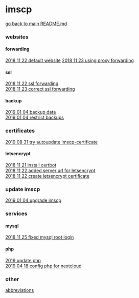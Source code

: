 # imscp

[go back to main README.md](../README.md)


### websites
#### forwarding
[2018 11 22 default website](../log/2018_11_22_003__fixed_default_forwarding.md)
[2018 11 23 using proxy forwarding](../log/2018_11_23_002__using_proxy_forwarding.md)

#### ssl
[2018 11 22 ssl forwarding](../log/2018_11_22_001__added_ssl_forwarding.md) \
[2018 11 23 correct ssl forwarding](../log/2018_11_23_001__correct_forwarding.md)

#### backup
[2019 01 04 backup data](../log/2019_01_04_001__backup_data.md) \
[2019 01 04 restrict backups](../log/2019_01_04_003__restrict_backups.md)


### certificates
[2019 08 31 try autoupdate imscp-certificate](../log/2019_08_31_003__autoupdate_imscp_certificate.md)

#### letsencrypt
[2018 11 21 install certbot](../log/2018_11_21__install_certbot_for_letsencrypt.md) \
[2018 11 22 added server url for letsencrypt](../log/2018_11_22_004__added_server_url_for_letsencrypt.md) \
[2018 11 22 create letsencrypt certificate](../log/2018_11_22_005__create_letsencrypt_certificate.md)


### update imscp
[2019 01 04 upgrade imscp](../log/2019_01_04_002__upgrade_imscp.md)


### services
#### mysql
[2018 11 25 fixed mysql root login](../log/2018_11_25__fixed_debian_login_mysql.md)

#### php
[2019 update php](../log/2019__php_update.md) \
[2019 04 18 config php for nextcloud](../log/2019_04_18__config_php_for_nextcloud.md)


### other
[abbreviations](../log/abbreviations.md)
